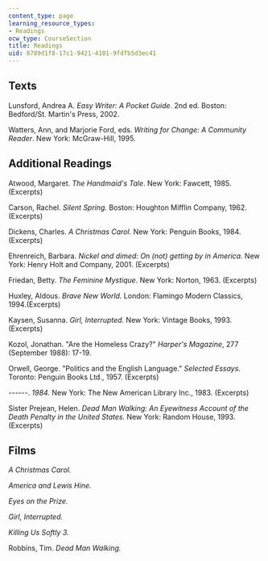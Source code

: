 ```yaml
---
content_type: page
learning_resource_types:
- Readings
ocw_type: CourseSection
title: Readings
uid: 8789d1f8-17c1-9421-4101-9fdfb5d3ec41
---
```


Texts
-----

Lunsford, Andrea A. _Easy Writer: A Pocket Guide_. 2nd ed. Boston: Bedford/St. Martin's Press, 2002.

Watters, Ann, and Marjorie Ford, eds. _Writing for Change: A Community Reader_. New York: McGraw-Hill, 1995.

Additional Readings
-------------------

Atwood, Margaret. _The Handmaid's Tale_. New York: Fawcett, 1985. (Excerpts)

Carson, Rachel. _Silent Spring._ Boston: Houghton Mifflin Company, 1962. (Excerpts)

Dickens, Charles. _A Christmas Carol._ New York: Penguin Books, 1984. (Excerpts)

Ehrenreich, Barbara. _Nickel and dimed: On (not) getting by in America._ New York: Henry Holt and Company, 2001. (Excerpts)

Friedan, Betty. _The Feminine Mystique_. New York: Norton, 1963. (Excerpts)

Huxley, Aldous. _Brave New World._ London: Flamingo Modern Classics, 1994.(Excerpts)

Kaysen, Susanna. _Girl, Interrupted._ New York: Vintage Books, 1993. (Excerpts)

Kozol, Jonathan. "Are the Homeless Crazy?" _Harper's Magazine_, 277 (September 1988): 17-19.

Orwell, George. "Politics and the English Language." _Selected Essays._ Toronto: Penguin Books Ltd., 1957. (Excerpts)

\------. _1984._ New York: The New American Library Inc., 1983. (Excerpts)

Sister Prejean, Helen. _Dead Man Walking: An Eyewitness Account of the Death Penalty in the United States._ New York: Random House, 1993. (Excerpts)  

Films
-----

_A Christmas Carol._

_America and Lewis Hine._

_Eyes on the Prize._

_Girl, Interrupted._

_Killing Us Softly 3._

Robbins, Tim. _Dead Man Walking._